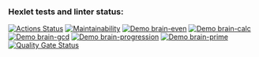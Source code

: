 ### Hexlet tests and linter status:
[![Actions Status](https://github.com/Swanriel/frontend-project-44/actions/workflows/hexlet-check.yml/badge.svg)](https://github.com/Swanriel/frontend-project-44/actions)
[![Maintainability](https://api.codeclimate.com/v1/badges/5a6dea7506c4dadccb86/maintainability)](https://codeclimate.com/github/Swanriel/frontend-project-44/maintainability)
[![Demo brain-even](https://asciinema.org/a/4aKtOgbXWiQ4bMLbA8O0cBMUj.png)](https://asciinema.org/a/4aKtOgbXWiQ4bMLbA8O0cBMUj)
[![Demo brain-calc](https://asciinema.org/a/9EL6dFn8In4qzwZCshFkK6kTf.svg)](https://asciinema.org/a/9EL6dFn8In4qzwZCshFkK6kTf)
[![Demo brain-gcd](https://asciinema.org/a/syu1SPy4dH83pkDAnYF55kjHw.svg)](https://asciinema.org/a/syu1SPy4dH83pkDAnYF55kjHw)
[![Demo brain-progression](https://asciinema.org/a/AvWZ7O63Yei7GR4m5tSA9Yo2g.svg)](https://asciinema.org/a/AvWZ7O63Yei7GR4m5tSA9Yo2g)
[![Demo brain-prime](https://asciinema.org/a/KLlpaWBWdsNKFfdtEAIrzIgpE.svg)](https://asciinema.org/a/KLlpaWBWdsNKFfdtEAIrzIgpE)
[![Quality Gate Status](https://sonarcloud.io/api/project_badges/measure?project=Swanriel_frontend-project-44&metric=alert_status)](https://sonarcloud.io/summary/new_code?id=Swanriel_frontend-project-44)